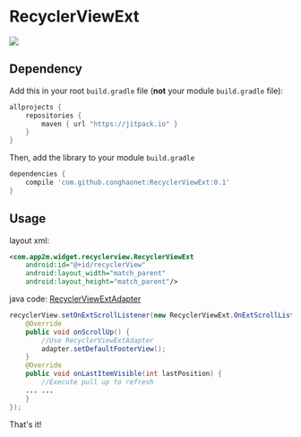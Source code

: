 # RecyclerViewExt
[![](https://jitpack.io/v/conghaonet/RecyclerViewExt.svg)](https://jitpack.io/#conghaonet/RecyclerViewExt)

## Dependency
Add this in your root `build.gradle` file (**not** your module `build.gradle` file):

```gradle
allprojects {
	repositories {
        maven { url "https://jitpack.io" }
    }
}
```

Then, add the library to your module `build.gradle`
```gradle
dependencies {
    compile 'com.github.conghaonet:RecyclerViewExt:0.1'
}
```

## Usage
layout xml:
```xml
<com.app2m.widget.recyclerview.RecyclerViewExt
    android:id="@+id/recyclerView"
    android:layout_width="match_parent"
    android:layout_height="match_parent"/>
```

java code: [RecyclerViewExtAdapter](https://github.com/conghaonet/RecyclerViewExt/blob/master/recycler_view_ext/src/main/java/com/app2m/widget/recyclerview/RecyclerViewExtAdapter.java)

```java
recyclerView.setOnExtScrollListener(new RecyclerViewExt.OnExtScrollListener() {
    @Override
    public void onScrollUp() {
        //Use RecyclerViewExtAdapter
        adapter.setDefaultFooterView();
    }
    @Override
    public void onLastItemVisible(int lastPosition) {
        //Execute pull up to refresh
	... ...
    }
});
```
That's it!
